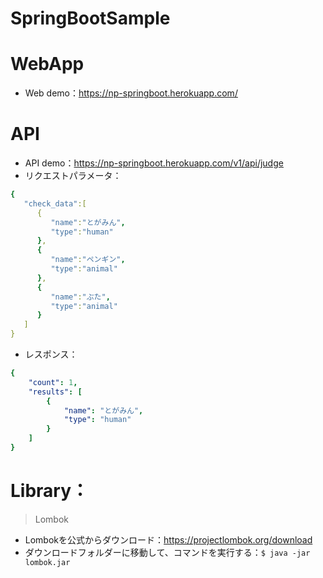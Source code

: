 # SpringBootSample

# WebApp
* Web demo：https://np-springboot.herokuapp.com/

# API
* API demo：https://np-springboot.herokuapp.com/v1/api/judge
* リクエストパラメータ：
```yaml
{
   "check_data":[
      {
         "name":"とがみん",
         "type":"human"
      },
      {
         "name":"ペンギン",
         "type":"animal"
      },
      {
         "name":"ぶた",
         "type":"animal"
      }
   ]
}
```
* レスポンス：
```yaml
{
    "count": 1,
    "results": [
        {
            "name": "とがみん",
            "type": "human"
        }
    ]
}
```

# Library：
> Lombok
 * Lombokを公式からダウンロード：https://projectlombok.org/download
 * ダウンロードフォルダーに移動して、コマンドを実行する：`$ java -jar lombok.jar`
